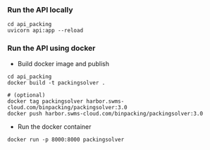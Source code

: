 ### Run the API locally
```
cd api_packing
uvicorn api:app --reload
```

### Run the API using docker
- Build docker image and publish
```
cd api_packing
docker build -t packingsolver .

# (optional)
docker tag packingsolver harbor.swms-cloud.com/binpacking/packingsolver:3.0
docker push harbor.swms-cloud.com/binpacking/packingsolver:3.0
```

- Run the docker container 
```
docker run -p 8000:8000 packingsolver
```